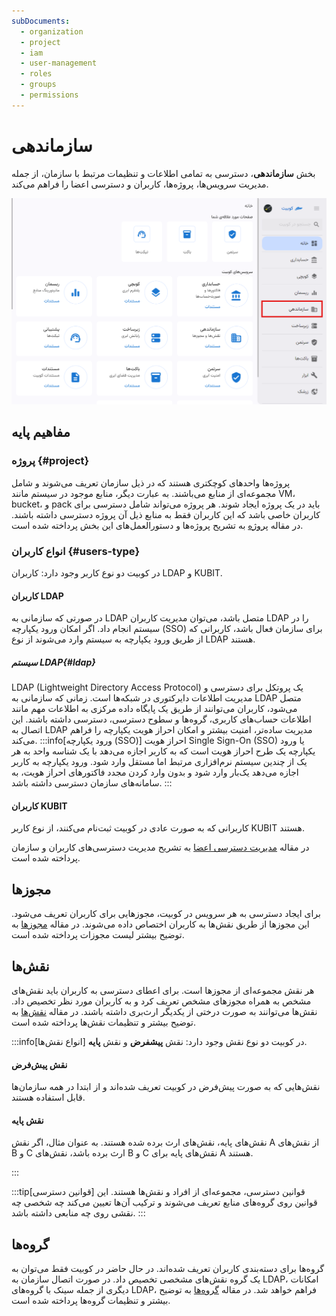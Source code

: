```yaml
---
subDocuments:
  - organization
  - project
  - iam
  - user-management
  - roles
  - groups
  - permissions
---
```


# سازماندهی

بخش **سازماندهی**، دسترسی به تمامی اطلاعات و تنظیمات مرتبط با سازمان، از جمله مدیریت سرویس‌ها، پروژه‌ها، کاربران و دسترسی اعضا را فراهم می‌کند.

![Organize: organize](organize.png)

## مفاهیم پایه

### پروژه {#project}

پروژه‌ها واحدهای کوچکتری هستند که در ذیل سازمان تعریف می‌شوند و شامل مجموعه‌ای از منابع می‌باشند. به عبارت دیگر، منابع موجود در سیستم مانند VM، bucket، و pack باید در یک پروژه ایجاد شوند. هر پروژه می‌تواند شامل دسترسی برای کاربران خاصی باشد که این کاربران فقط به منابع ذیل آن پروژه دسترسی داشته باشند. در مقاله [پروژه](./project) به تشریح پروژه‌ها و دستورالعمل‌های این بخش پرداخته شده است.

### انواع کاربران {#users-type}

در کوبیت دو نوع کاربر وجود دارد: کاربران LDAP و KUBIT.

#### کاربران LDAP

در صورتی که سازمانی به LDAP متصل باشد، می‌توان مدیریت کاربران LDAP را در سیستم انجام داد. اگر امکان ورود یکپارچه (SSO) برای سازمان فعال باشد، کاربرانی که از طریق ورود یکپارچه به سیستم وارد می‌شوند از نوع LDAP هستند.

##### سیستم LDAP{#ldap}

LDAP (Lightweight Directory Access Protocol) یک پروتکل برای دسترسی و مدیریت اطلاعات دایرکتوری در شبکه‌ها است. زمانی که سازمانی به LDAP متصل می‌شود، کاربران می‌توانند از طریق یک پایگاه داده مرکزی به اطلاعات مهم مانند اطلاعات حساب‌های کاربری، گروه‌ها و سطوح دسترسی، دسترسی داشته باشند. این اتصال به LDAP مدیریت ساده‌تر، امنیت بیشتر و امکان احراز هویت یکپارچه را فراهم می‌کند.
:::info[ورود یکپارچه (SSO)]
احراز هویت Single Sign-On (SSO) یا ورود یکپارچه یک طرح احراز هویت است که به کاربر اجازه می‌دهد با یک شناسه واحد به هر یک از چندین سیستم نرم‌افزاری مرتبط اما مستقل وارد شود. ورود یکپارچه به کاربر اجازه می‌دهد یک‌بار وارد شود و بدون وارد کردن مجدد فاکتورهای احراز هویت، به سامانه‌های سازمان دسترسی داشته باشد.
:::

#### کاربران KUBIT

کاربرانی که به صورت عادی در کوبیت ثبت‌نام می‌کنند، از نوع کاربر KUBIT هستند.

در مقاله [مدیریت دسترسی اعضا](./iam) به تشریح مدیریت دسترسی‌های کاربران و سازمان پرداخته شده است.

## مجوزها

برای ایجاد دسترسی به هر سرویس در کوبیت، مجوزهایی برای کاربران تعریف می‌شود. این مجوزها از طریق نقش‌ها به کاربران اختصاص داده می‌شوند.
در مقاله [مجوزها](./permissions) به توضیح بیشتر لیست مجوزات پرداخته شده است.

## نقش‌ها

هر نقش مجموعه‌ای از مجوزها است. برای اعطای دسترسی به کاربران باید نقش‌های مشخص به همراه مجوزهای مشخص تعریف کرد و به کاربران مورد نظر تخصیص داد. نقش‌ها می‌توانند به صورت درختی از یکدیگر ارث‌بری داشته باشند. در مقاله [نقش‌ها](./roles) به توضیح بیشتر و تنظیمات نقش‌ها پرداخته شده است.

:::info[انواع نقش‌ها]
در کوبیت دو نوع نقش وجود دارد: نقش **پیشفرض** و نقش **پایه**.

#### نقش پیش‌فرض

نقش‌هایی که به صورت پیش‌فرض در کوبیت تعریف شده‌اند و از ابتدا در همه سازمان‌ها قابل استفاده هستند.

#### نقش پایه

نقش‌های پایه، نقش‌های ارث برده شده هستند. به عنوان مثال، اگر نقش A از نقش‌های B و C ارث برده باشد، نقش‌های B و C نقش‌های پایه برای A هستند.

:::

:::tip[قوانین دسترسی]
قوانین دسترسی، مجموعه‌ای از افراد و نقش‌ها هستند. این قوانین روی گروه‌های منابع تعریف می‌شوند و ترکیب آن‌ها تعیین می‌کند چه شخصی چه نقشی روی چه منابعی داشته باشد.
:::

## گروه‌ها

گروه‌ها برای دسته‌بندی کاربران تعریف شده‌اند. در حال حاضر در کوبیت فقط می‌توان به یک گروه نقش‌های مشخصی تخصیص داد. در صورت اتصال سازمان به LDAP، امکانات دیگری از جمله سینک با گروه‌های LDAP، فراهم خواهد شد. در مقاله [گروه‌ها](./groups) به توضیح بیشتر و تنظیمات گروه‌ها پرداخته شده است.
